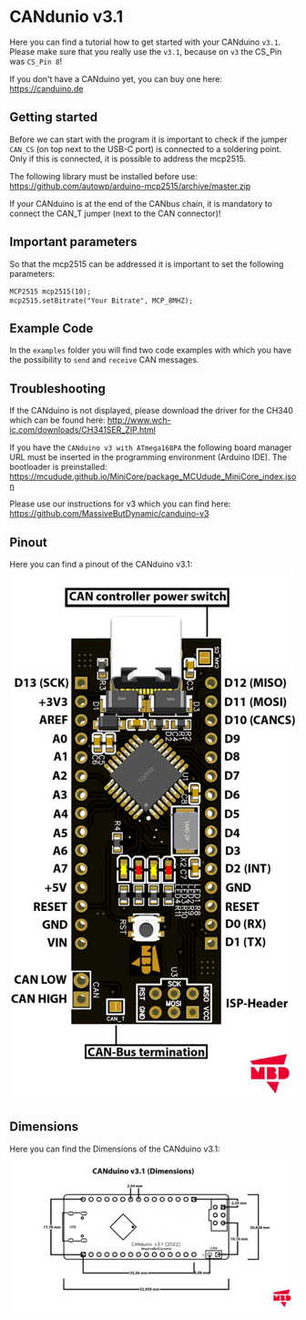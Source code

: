 # CANdunio v3.1

Here you can find a tutorial how to get started with your CANduino `v3.1`. Please make sure that you really use the `v3.1`, because on `v3` the CS_Pin was `CS_Pin 8`!

If you don't have a CANduino yet, you can buy one here: https://canduino.de

## Getting started

Before we can start with the program it is important to check if the jumper `CAN_CS` (on top next to the USB-C port) is connected to a soldering point. Only if this is connected, it is possible to address the mcp2515.

The following library must be installed before use: https://github.com/autowp/arduino-mcp2515/archive/master.zip

If your CANduino is at the end of the CANbus chain, it is mandatory to connect the CAN_T jumper (next to the CAN connector)!

## Important parameters

So that the mcp2515 can be addressed it is important to set the following parameters:
```
MCP2515 mcp2515(10);
mcp2515.setBitrate("Your Bitrate", MCP_8MHZ);
```

## Example Code

In the `examples` folder you will find two code examples with which you have the possibility to `send` and `receive` CAN messages.

## Troubleshooting

If the CANduino is not displayed, please download the driver for the CH340 which can be found here: http://www.wch-ic.com/downloads/CH341SER_ZIP.html

If you have the `CANduino v3 with ATmega168PA` the following board manager URL must be inserted in the programming environment (Arduino IDE). The bootloader is preinstalled: https://mcudude.github.io/MiniCore/package_MCUdude_MiniCore_index.json

Please use our instructions for v3 which you can find here: https://github.com/MassiveButDynamic/canduino-v3

## Pinout

Here you can find a pinout of the CANduino v3.1:
![Pinout](/Pinout-CANduinov3.1.png)

## Dimensions

Here you can find the Dimensions of the CANduino v3.1:
![Pinout](/CANduino_v3.1_(Dimensions).png)
